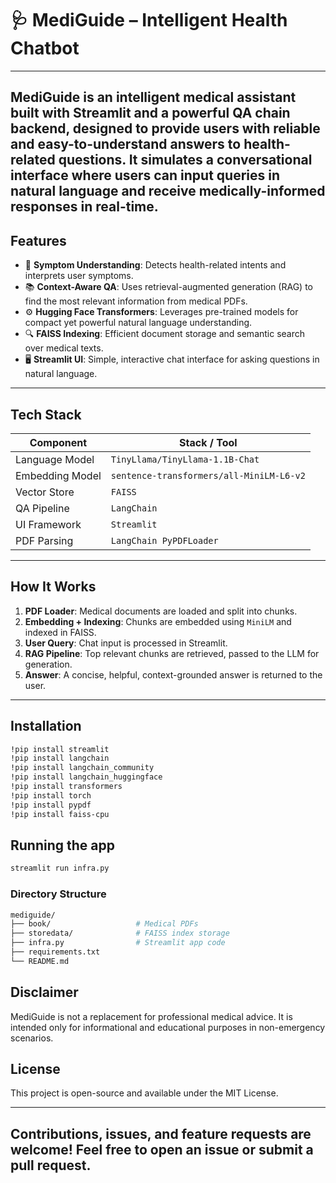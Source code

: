 # 🩺 MediGuide – Intelligent Health Chatbot
---
MediGuide is an intelligent medical assistant built with Streamlit and a powerful QA chain backend, designed to provide users with reliable and easy-to-understand answers to health-related questions. It simulates a conversational interface where users can input queries in natural language and receive medically-informed responses in real-time.
---

## Features

- 🧠 **Symptom Understanding**: Detects health-related intents and interprets user symptoms.
- 📚 **Context-Aware QA**: Uses retrieval-augmented generation (RAG) to find the most relevant information from medical PDFs.
- ⚙️ **Hugging Face Transformers**: Leverages pre-trained models for compact yet powerful natural language understanding.
- 🔍 **FAISS Indexing**: Efficient document storage and semantic search over medical texts.
- 🖥️ **Streamlit UI**: Simple, interactive chat interface for asking questions in natural language.

---

## Tech Stack

| Component              | Stack / Tool                        |
|------------------------|-------------------------------------|
| Language Model         | `TinyLlama/TinyLlama-1.1B-Chat`     |
| Embedding Model        | `sentence-transformers/all-MiniLM-L6-v2` |
| Vector Store           | `FAISS`                             |
| QA Pipeline            | `LangChain`                         |
| UI Framework           | `Streamlit`                         |
| PDF Parsing            | `LangChain PyPDFLoader`             |

---

## How It Works

1. **PDF Loader**: Medical documents are loaded and split into chunks.
2. **Embedding + Indexing**: Chunks are embedded using `MiniLM` and indexed in FAISS.
3. **User Query**: Chat input is processed in Streamlit.
4. **RAG Pipeline**: Top relevant chunks are retrieved, passed to the LLM for generation.
5. **Answer**: A concise, helpful, context-grounded answer is returned to the user.

---

## Installation

```bash
!pip install streamlit
!pip install langchain
!pip install langchain_community
!pip install langchain_huggingface
!pip install transformers
!pip install torch
!pip install pypdf
!pip install faiss-cpu
```

## Running the app
```bash
streamlit run infra.py
```

### Directory Structure
```bash
mediguide/
├── book/                   # Medical PDFs
├── storedata/              # FAISS index storage
├── infra.py                # Streamlit app code
├── requirements.txt
└── README.md
```
## Disclaimer
MediGuide is not a replacement for professional medical advice. It is intended only for informational and educational purposes in non-emergency scenarios.

## License
This project is open-source and available under the MIT License.

---
Contributions, issues, and feature requests are welcome! Feel free to open an issue or submit a pull request.
---
